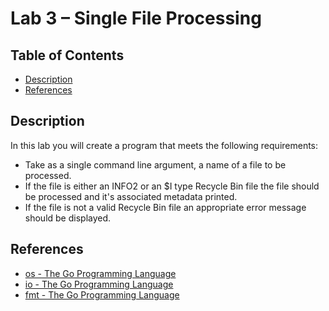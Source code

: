 # Lab 3 – Single File Processing

## Table of Contents

* [Description](#description)
* [References](#references)

## Description

In this lab you will create a program that meets the following requirements:

* Take as a single command line argument, a name of a file to be processed.
* If the file is either an INFO2 or an $I type Recycle Bin file the file should be processed and it's associated metadata printed.
* If the file is not a valid Recycle Bin file an appropriate error message should be displayed.

## References

* [os - The Go Programming Language](https://golang.org/pkg/os/#File)
* [io - The Go Programming Language](https://golang.org/pkg/io/)
* [fmt - The Go Programming Language](https://golang.org/pkg/fmt/)

